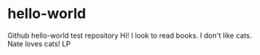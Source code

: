 # hello-world
Github hello-world test repository
Hi!  I look to read books.  I don't like cats.
Nate loves cats! LP

